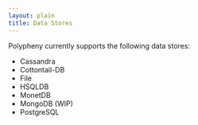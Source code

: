 ```yaml
---
layout: plain
title: Data Stores
---
```


Polypheny currently supports the following data stores:

* Cassandra
* Cottontail-DB
* File
* HSQLDB
* MonetDB
* MongoDB (WIP)
* PostgreSQL
